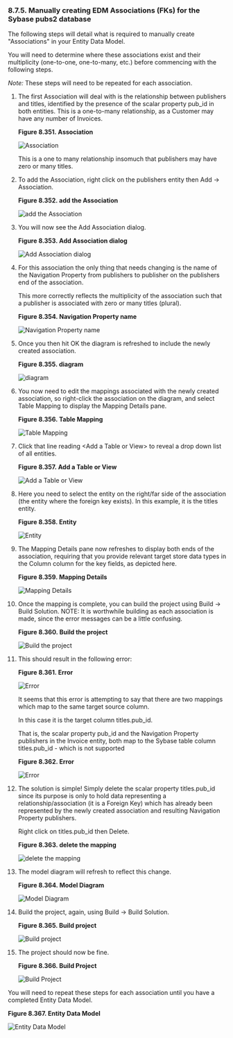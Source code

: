 <div id="vdbenginesybinstmedm" class="section">

<div class="titlepage">

<div>

<div>

### 8.7.5. Manually creating EDM Associations (FKs) for the Sybase pubs2 database

</div>

</div>

</div>

The following steps will detail what is required to manually create
"Associations" in your Entity Data Model.

You will need to determine where these associations exist and their
multiplicity (one-to-one, one-to-many, etc.) before commencing with the
following steps.

<span class="emphasis">*Note:*</span> These steps will need to be
repeated for each association.

<div class="orderedlist">

1.  The first Association will deal with is the relationship between
    publishers and titles, identified by the presence of the scalar
    property pub_id in both entities. This is a one-to-many
    relationship, as a Customer may have any number of Invoices.

    <div class="figure-float">

    <div id="spro1" class="figure">

    **Figure 8.351. Association**

    <div class="figure-contents">

    <div class="mediaobject">

    ![Association](images/ui/spro1.png)

    </div>

    </div>

    </div>

      

    </div>

    This is a one to many relationship insomuch that publishers may have
    zero or many titles.

2.  To add the Association, right click on the publishers entity then
    Add -\> Association.

    <div class="figure-float">

    <div id="spro2" class="figure">

    **Figure 8.352. add the Association**

    <div class="figure-contents">

    <div class="mediaobject">

    ![add the Association](images/ui/spro2.png)

    </div>

    </div>

    </div>

      

    </div>

3.  You will now see the Add Association dialog.

    <div class="figure-float">

    <div id="spro3" class="figure">

    **Figure 8.353. Add Association dialog**

    <div class="figure-contents">

    <div class="mediaobject">

    ![Add Association dialog](images/ui/spro3.png)

    </div>

    </div>

    </div>

      

    </div>

4.  For this association the only thing that needs changing is the name
    of the Navigation Property from publishers to publisher on the
    publishers end of the association.

    This more correctly reflects the multiplicity of the association
    such that a publisher is associated with zero or many titles
    (plural).

    <div class="figure-float">

    <div id="spro4" class="figure">

    **Figure 8.354. Navigation Property name**

    <div class="figure-contents">

    <div class="mediaobject">

    ![Navigation Property name](images/ui/spro4.png)

    </div>

    </div>

    </div>

      

    </div>

5.  Once you then hit OK the diagram is refreshed to include the newly
    created association.

    <div class="figure-float">

    <div id="spro5" class="figure">

    **Figure 8.355. diagram**

    <div class="figure-contents">

    <div class="mediaobject">

    ![diagram](images/ui/spro5.png)

    </div>

    </div>

    </div>

      

    </div>

6.  You now need to edit the mappings associated with the newly created
    association, so right-click the association on the diagram, and
    select Table Mapping to display the Mapping Details pane.

    <div class="figure-float">

    <div id="spro6" class="figure">

    **Figure 8.356. Table Mapping**

    <div class="figure-contents">

    <div class="mediaobject">

    ![Table Mapping](images/ui/spro6.png)

    </div>

    </div>

    </div>

      

    </div>

7.  Click that line reading \<Add a Table or View\> to reveal a drop
    down list of all entities.

    <div class="figure-float">

    <div id="spro7" class="figure">

    **Figure 8.357. Add a Table or View**

    <div class="figure-contents">

    <div class="mediaobject">

    ![Add a Table or View](images/ui/spro7.png)

    </div>

    </div>

    </div>

      

    </div>

8.  Here you need to select the entity on the right/far side of the
    association (the entity where the foreign key exists). In this
    example, it is the titles entity.

    <div class="figure-float">

    <div id="spro8" class="figure">

    **Figure 8.358. Entity**

    <div class="figure-contents">

    <div class="mediaobject">

    ![Entity](images/ui/spro8.png)

    </div>

    </div>

    </div>

      

    </div>

9.  The Mapping Details pane now refreshes to display both ends of the
    association, requiring that you provide relevant target store data
    types in the Column column for the key fields, as depicted here.

    <div class="figure-float">

    <div id="spro9" class="figure">

    **Figure 8.359. Mapping Details**

    <div class="figure-contents">

    <div class="mediaobject">

    ![Mapping Details](images/ui/spro9.png)

    </div>

    </div>

    </div>

      

    </div>

10. Once the mapping is complete, you can build the project using Build
    -\> Build Solution. NOTE: It is worthwhile building as each
    association is made, since the error messages can be a little
    confusing.

    <div class="figure-float">

    <div id="spro10" class="figure">

    **Figure 8.360. Build the project**

    <div class="figure-contents">

    <div class="mediaobject">

    ![Build the project](images/ui/spro10.png)

    </div>

    </div>

    </div>

      

    </div>

11. This should result in the following error:

    <div class="figure-float">

    <div id="spro11" class="figure">

    **Figure 8.361. Error**

    <div class="figure-contents">

    <div class="mediaobject">

    ![Error](images/ui/spro11.png)

    </div>

    </div>

    </div>

      

    </div>

    It seems that this error is attempting to say that there are two
    mappings which map to the same target source column.

    In this case it is the target column titles.pub_id.

    That is, the scalar property pub_id and the Navigation Property
    publishers in the Invoice entity, both map to the Sybase table
    column titles.pub_id - which is not supported

    <div class="figure-float">

    <div id="spro12" class="figure">

    **Figure 8.362. Error**

    <div class="figure-contents">

    <div class="mediaobject">

    ![Error](images/ui/spro12.png)

    </div>

    </div>

    </div>

      

    </div>

12. The solution is simple! Simply delete the scalar property
    titles.pub_id since its purpose is only to hold data representing a
    relationship/association (it is a Foreign Key) which has already
    been represented by the newly created association and resulting
    Navigation Property publishers.

    Right click on titles.pub_id then Delete.

    <div class="figure-float">

    <div id="spro13" class="figure">

    **Figure 8.363. delete the mapping**

    <div class="figure-contents">

    <div class="mediaobject">

    ![delete the mapping](images/ui/spro13.png)

    </div>

    </div>

    </div>

      

    </div>

13. The model diagram will refresh to reflect this change.

    <div class="figure-float">

    <div id="spro14" class="figure">

    **Figure 8.364. Model Diagram**

    <div class="figure-contents">

    <div class="mediaobject">

    ![Model Diagram](images/ui/spro14.png)

    </div>

    </div>

    </div>

      

    </div>

14. Build the project, again, using Build -\> Build Solution.

    <div class="figure-float">

    <div id="spro15" class="figure">

    **Figure 8.365. Build project**

    <div class="figure-contents">

    <div class="mediaobject">

    ![Build project](images/ui/spro15.png)

    </div>

    </div>

    </div>

      

    </div>

15. The project should now be fine.

    <div class="figure-float">

    <div id="spro16" class="figure">

    **Figure 8.366. Build Project**

    <div class="figure-contents">

    <div class="mediaobject">

    ![Build Project](images/ui/spro16.png)

    </div>

    </div>

    </div>

      

    </div>

</div>

You will need to repeat these steps for each association until you have
a completed Entity Data Model.

<div class="figure-float">

<div id="spro17" class="figure">

**Figure 8.367. Entity Data Model**

<div class="figure-contents">

<div class="mediaobject">

![Entity Data Model](images/ui/spro17.png)

</div>

</div>

</div>

  

</div>

</div>
